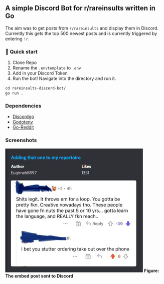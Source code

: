 ## A simple Discord Bot for r/rareinsults written in Go

The aim was to get posts from `r/rareinsults` and display them in Discord.
Currently this gets the top 500 newest posts and is currently triggered by entering `!r`.   

### 🚀 Quick start
1. Clone Repo
2. Rename the `.envtemplate` to `.env`
3. Add in your Discord Token
4. Run the bot!
Navigate into the directory and run it.
```
cd rareinsults-discord-bot/
go run .
```


### Dependencies 
- [Discordgo](github.com/bwmarrin/discordgo)
- [Godotenv](github.com/joho/godotenv)
- [Go-Reddit](github.com/vartanbeno/go-reddit/)

### Screenshots

![Discord Post Embed](img/img.png)
**Figure: The embed post sent to Discord**
